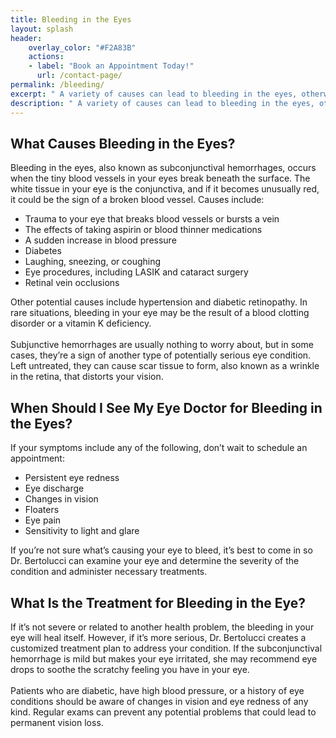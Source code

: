 ```yaml
---
title: Bleeding in the Eyes
layout: splash
header:
    overlay_color: "#F2A83B"
    actions:
    - label: "Book an Appointment Today!"
      url: /contact-page/
permalink: /bleeding/
excerpt: " A variety of causes can lead to bleeding in the eyes, otherwise known as a subconjunctival hemorrhage. Schedule an eye exam today at nearest Associated Eye Physicians office you can get the personalized treatment you need."
description: " A variety of causes can lead to bleeding in the eyes, otherwise known as a subconjunctival hemorrhage. Schedule an eye exam today at nearest Associated Eye Physicians office you can get the personalized treatment you need."
---
```

<div class="faqs">

  <div class="faq">
    <h2> What Causes Bleeding in the Eyes? </h2>
    <p> 
    Bleeding in the eyes, also known as subconjunctival hemorrhages, occurs when the tiny blood vessels in your eyes break beneath the surface. The white tissue in your eye is the conjunctiva, and if it becomes unusually red, it could be the sign of a broken blood vessel. Causes include: 
    <ul>
      <li> Trauma to your eye that breaks blood vessels or bursts a vein </li>
      <li> The effects of taking aspirin or blood thinner medications </li>
      <li> A sudden increase in blood pressure </li>
      <li> Diabetes </li> 
      <li> Laughing, sneezing, or coughing </li> 
      <li> Eye procedures, including LASIK and cataract surgery </li> 
      <li> Retinal vein occlusions </li> 
    </ul>
    Other potential causes include hypertension and diabetic retinopathy. In rare situations, bleeding in your eye may be the result of a blood clotting disorder or a vitamin K deficiency.
    <br> <br>
    Subjunctive hemorrhages are usually nothing to worry about, but in some cases, they’re a sign of another type of potentially serious eye condition. Left untreated, they can cause scar tissue to form, also known as a wrinkle in the retina, that distorts your vision.
    </p>
  </div>

  <div class="faq">
    <h2> When Should I See My Eye Doctor for Bleeding in the Eyes? </h2>
    <p>
    If your symptoms include any of the following, don’t wait to schedule an appointment:
    <ul>
        <li> Persistent eye redness </li>
        <li> Eye discharge </li>
        <li> Changes in vision </li>
        <li> Floaters </li> 
        <li> Eye pain </li>
        <li> Sensitivity to light and glare </li> 
     </ul>
    If you’re not sure what’s causing your eye to bleed, it’s best to come in so Dr. Bertolucci can examine your eye and determine the severity of the condition and administer necessary treatments.
   </p>
  </div>

  <div class="faq">
    <h2> What Is the Treatment for Bleeding in the Eye? </h2>
    <p>
    If it’s not severe or related to another health problem, the bleeding in your eye will heal itself. However, if it’s more serious, Dr. Bertolucci creates a customized treatment plan to address your condition. If the subconjunctival hemorrhage is mild but makes your eye irritated, she may recommend eye drops to soothe the scratchy feeling you have in your eye.
    <br> <br>
    Patients who are diabetic, have high blood pressure, or a history of eye conditions should be aware of changes in vision and eye redness of any kind. Regular exams can prevent any potential problems that could lead to permanent vision loss.
    </p>
  </div>
</div>